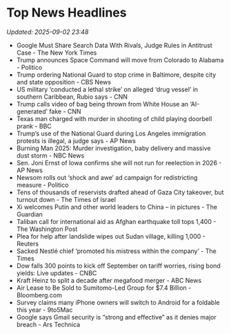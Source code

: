 # Top News Headlines

_Updated: 2025-09-02 23:48_

- Google Must Share Search Data With Rivals, Judge Rules in Antitrust Case - The New York Times
- Trump announces Space Command will move from Colorado to Alabama - Politico
- Trump ordering National Guard to stop crime in Baltimore, despite city and state opposition - CBS News
- US military ‘conducted a lethal strike’ on alleged ‘drug vessel’ in southern Caribbean, Rubio says - CNN
- Trump calls video of bag being thrown from White House an ‘AI-generated’ fake - CNN
- Texas man charged with murder in shooting of child playing doorbell prank - BBC
- Trump’s use of the National Guard during Los Angeles immigration protests is illegal, a judge says - AP News
- Burning Man 2025: Murder investigation, baby delivery and massive dust storm - NBC News
- Sen. Joni Ernst of Iowa confirms she will not run for reelection in 2026 - AP News
- Newsom rolls out ‘shock and awe’ ad campaign for redistricting measure - Politico
- Tens of thousands of reservists drafted ahead of Gaza City takeover, but turnout down - The Times of Israel
- Xi welcomes Putin and other world leaders to China – in pictures - The Guardian
- Taliban call for international aid as Afghan earthquake toll tops 1,400 - The Washington Post
- Plea for help after landslide wipes out Sudan village, killing 1,000 - Reuters
- Sacked Nestlé chief ‘promoted his mistress within the company’ - The Times
- Dow falls 300 points to kick off September on tariff worries, rising bond yields: Live updates - CNBC
- Kraft Heinz to split a decade after megafood merger - ABC News
- Air Lease to Be Sold to Sumitomo-Led Group for $7.4 Billion - Bloomberg.com
- Survey claims many iPhone owners will switch to Android for a foldable this year - 9to5Mac
- Google says Gmail security is “strong and effective” as it denies major breach - Ars Technica
